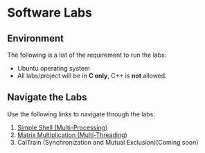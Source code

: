 # Software Labs

## Environment

The following is a list of the requirement to run the labs:

* Ubuntu operating system
* All labs/project will be in **C only**, C++ is **not** allowed.

## Navigate the Labs

Use the following links to navigate through the labs:

1. [Simple Shell (Multi-Processing)](lab1/README.md)
2. [Matrix Multiplication (Multi-Threading)](lab2/README.md)
3. CalTrain (Synchronization and Mutual Exclusion)(Coming soon)
